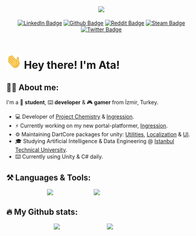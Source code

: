 <div id="header" align="center">
  <img src="https://anyforsoft.com/static/a2da834e20a93f2114281a1174296b58/17.gif" width="300"/>

  <br>
  <br>

  <div id="badges">
    <a href="https://www.linkedin.com/in/ata-trkgl/"><img src="https://img.shields.io/badge/LinkedIn-blue?style=for-the-badge&logo=linkedin&logoColor=white" alt="LinkedIn Badge"/></a>
    <a href="https://github.com/AtaTrkgl"><img src="https://img.shields.io/badge/Github-gray?style=for-the-badge&logo=Github&logoColor=white" alt="Github Badge"/></a>
    <a href="https://www.reddit.com/user/dartyet1"><img src="https://img.shields.io/badge/Reddit-orange?style=for-the-badge&logo=reddit&logoColor=white" alt="Reddit Badge"/></a>
    <a href="https://steamcommunity.com/id/dartyet1"><img src="https://img.shields.io/badge/Steam-gray?style=for-the-badge&logo=steam&logoColor=white" alt="Steam Badge"/></a>
    <a href="https://twitter.com/dartyet1"><img src="https://img.shields.io/badge/Twitter-blue?style=for-the-badge&logo=twitter&logoColor=white" alt="Twitter Badge"/></a>
  </div>
</div>

<br>

<h1><b>
<img src="https://raw.githubusercontent.com/ABSphreak/ABSphreak/master/gifs/Hi.gif"  width="40" height="40"> Hey there! I'm Ata!
</b></h1>

## 🧑‍💻 **About me:**

I'm a 📖 **student**, ⌨️ **developer** & 🎮 **gamer** from İzmir, Turkey.

-   💻 Developer of [Project Chemistry](https://store.steampowered.com/app/1270620) & [Ingression](https://store.steampowered.com/app/1966970).
-   ⚡ Currently working on my new portal-platformer, [Ingression](https://store.steampowered.com/app/1966970).
-   ⚙️ Maintaining DartCore packages for unity: [Utilities](https://openupm.com/packages/com.dartcore.utilities/), [Localization](https://openupm.com/packages/com.dartcore.localization/) & [UI](https://openupm.com/packages/com.dartcore.ui/).
-   🎓 Studying Artificial Intelligence & Data Engineering @ [Istanbul Technical University](https://www.itu.edu.tr/).
-   ⌨️ Currently using Unity & C# daily.

## ⚒️ **Languages & Tools:**

<div align="center">
  <img align="right" width="54%" src="https://github-readme-stats.vercel.app/api/top-langs/?username=AtaTrkgl&layout=compact&theme=github_dark" />
  <img width="37%" src="https://skillicons.dev/icons?i=unity,cs,py,flutter,dart,html,css,js,git&perline=4" />
</div>

## 🔥 **My Github stats:**

<div align="center">
  <img align="right" width="47%" src="http://github-readme-streak-stats.herokuapp.com?user=AtaTrkgl&theme=github-dark-blue" />
  <img width="47%" src="https://github-readme-stats.vercel.app/api?username=AtaTrkgl&show_icons=true&theme=github_dark" />
</div>
